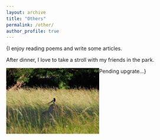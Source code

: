 ```yaml
---
layout: archive
title: "Others"
permalink: /other/
author_profile: true
---
```


{I enjoy reading poems and write some articles.  

After dinner, I love to take a stroll with my friends in the park.  

Pending upgrate...}
<img align="left" src="../images/birds.png" width="50%" height="50%"  alt="图片名称"/>




